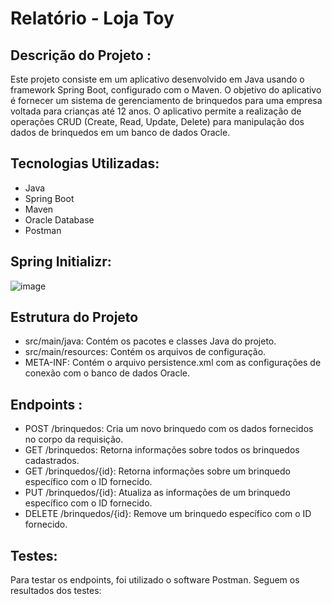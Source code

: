 # Relatório - Loja Toy

## Descrição do Projeto : 
Este projeto consiste em um aplicativo desenvolvido em Java usando o framework Spring Boot, configurado com o Maven. O objetivo do aplicativo é fornecer um sistema de gerenciamento de brinquedos para uma empresa voltada para crianças até 12 anos. O aplicativo permite a realização de operações CRUD (Create, Read, Update, Delete) para manipulação dos dados de brinquedos em um banco de dados Oracle.

## Tecnologias Utilizadas:
- Java
- Spring Boot
- Maven
- Oracle Database
- Postman

## Spring Initializr:

![image](https://github.com/CalinaThalya/cp2-java/assets/116985483/3929b58d-cbb4-457a-b420-e09760bd52ab)



## Estrutura do Projeto
- src/main/java: Contém os pacotes e classes Java do projeto.
- src/main/resources: Contém os arquivos de configuração.
- META-INF: Contém o arquivo persistence.xml com as configurações de conexão com o banco de dados Oracle.


## Endpoints :

- POST /brinquedos: Cria um novo brinquedo com os dados fornecidos no corpo da requisição.
- GET /brinquedos: Retorna informações sobre todos os brinquedos cadastrados.
- GET /brinquedos/{id}: Retorna informações sobre um brinquedo específico com o ID fornecido.
- PUT /brinquedos/{id}: Atualiza as informações de um brinquedo específico com o ID fornecido.
- DELETE /brinquedos/{id}: Remove um brinquedo específico com o ID fornecido.

## Testes:
Para testar os endpoints, foi utilizado o software Postman. Seguem os resultados dos testes:

